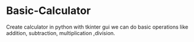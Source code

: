 # Basic-Calculator
Create calculator in python with tkinter gui
we can do basic operations like addition, subtraction, multiplication ,division.
